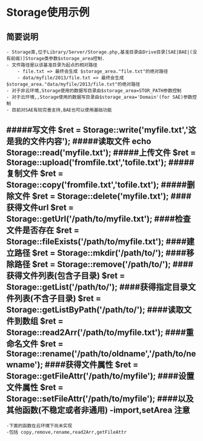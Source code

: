 Storage使用示例
===============
简要说明
---------------
    - Storage类,位于Library/Server/Storage.php,基准目录由Drive目录[SAE|BAE|(没有前缀)]Storage类参数$storage_area控制.
    - 文件路径是以该基准目录为起点的相对路径
        - file.txt => 最终会生成 $storage_area."file.txt"的绝对路径
        - data/myfile/2013/file.txt => 最终会生成 $storage_area."data/myfile/2013/file.txt"的绝对路径
    - 对于非云环境,Storage使用的数据写目录由$storage_area=STOR_PATH参数控制
    - 对于云环境,,Storage使用的数据写目录由$storage_area='Domain'(for SAE)参数控制
    - 目前对SAE有较完善支持,BAE也可以使用基础功能


#####写文件
    $ret = Storage::write('myfile.txt','这是我的文件内容');
#####读取文件
    echo Storage::read('myfile.txt');
#####上传文件
    $ret = Storage::upload('fromfile.txt','tofile.txt');
#####复制文件
    $ret = Storage::copy('fromfile.txt','tofile.txt');
#####删除文件
    $ret = Storage::delete('myfile.txt');
####获得文件url
    $ret = Storage::getUrl('/path/to/myfile.txt');
####检查文件是否存在
    $ret = Storage::fileExists('/path/to/myfile.txt');
####建立路径
    $ret = Storage::mkdir('/path/to/'); 
####移除路径
    $ret = Storage::remove('/path/to/');
####获得文件列表(包含子目录)
    $ret = Storage::getList('/path/to/');
####获得指定目录文件列表(不含子目录)
    $ret = Storage::getListByPath('/path/to/');
####读取文件到数组
    $ret = Storage::read2Arr('/path/to/myfile.txt');
####重命名文件
    $ret = Storage::rename('/path/to/oldname','/path/to/newname');
####获得文件属性
    $ret = Storage::getFileAttr('/path/to/myfile');
####设置文件属性
    $ret = Storage::setFileAttr('/path/to/myfile');
####以及其他函数(不稳定或者非通用)
    -import,setArea
注意
-------
    -下面的函数在云环境下尚未实现
    -包括 copy,remove,rename,read2Arr,getFileAttr